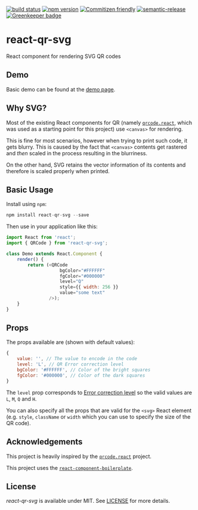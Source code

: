 [![build status](https://secure.travis-ci.org/no23reason/react-qr-svg.svg)](http://travis-ci.org/no23reason/react-qr-svg) [![npm version](https://img.shields.io/npm/v/react-qr-svg.svg)](https://www.npmjs.com/package/react-qr-svg) [![Commitizen friendly](https://img.shields.io/badge/commitizen-friendly-brightgreen.svg)](http://commitizen.github.io/cz-cli/) [![semantic-release](https://img.shields.io/badge/%20%20%F0%9F%93%A6%F0%9F%9A%80-semantic--release-e10079.svg)](https://github.com/semantic-release/semantic-release) [![Greenkeeper badge](https://badges.greenkeeper.io/no23reason/react-qr-svg.svg)](https://greenkeeper.io/)
# react-qr-svg
React component for rendering SVG QR codes

## Demo
Basic demo can be found at the [demo page](https://no23reason.github.io/react-qr-svg/#/demo).

## Why SVG?
Most of the existing React components for QR (namely [`qrcode.react`](https://github.com/zpao/qrcode.react), which was used as a starting point for this project) use `<canvas>` for rendering.

This is fine for most scenarios, however when trying to print such code, it gets blurry. This is caused by the fact that `<canvas>` contents get rastered and *then* scaled in the process resulting in the blurriness.

On the other hand, SVG retains the vector information of its contents and therefore is scaled properly when printed.

## Basic Usage

Install using `npm`:
```js
npm install react-qr-svg --save
```

Then use in your application like this:

```js
import React from 'react';
import { QRCode } from 'react-qr-svg';

class Demo extends React.Component {
    render() {
        return (<QRCode
                    bgColor="#FFFFFF"
                    fgColor="#000000"
                    level="Q"
                    style={{ width: 256 }}
                    value="some text"
                />);
    }
}
```

## Props
The props available are (shown with default values):
```js
{
    value: '', // The value to encode in the code
    level: 'L', // QR Error correction level
    bgColor: '#FFFFFF', // Color of the bright squares
    fgColor: '#000000', // Color of the dark squares
}
```

The `level` prop corresponds to [Error correction level](https://en.wikipedia.org/wiki/QR_code#Error_correction) so the valid values are `L`, `M`, `Q` and `H`.

You can also specify all the props that are valid for the `<svg>` React element (e.g. `style`, `className` or `width` which you can use to specify the size of the QR code).

## Acknowledgements
This project is heavily inspired by the [`qrcode.react`](https://github.com/zpao/qrcode.react) project.

This project uses the [`react-component-boilerplate`](https://github.com/survivejs/react-component-boilerplate).

## License

*react-qr-svg* is available under MIT. See [LICENSE](https://github.com/no23reason/react-qr-svg/tree/master/LICENSE) for more details.
